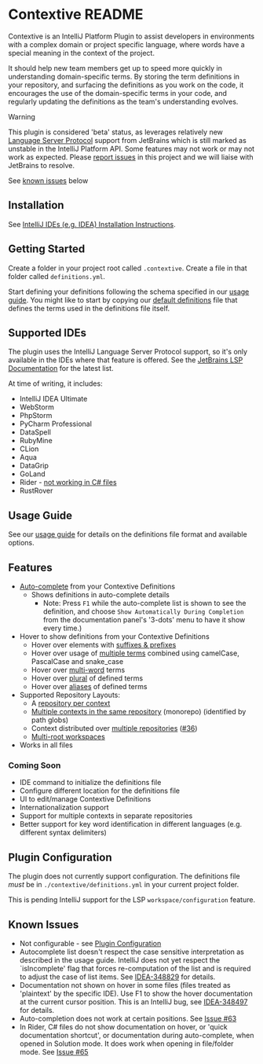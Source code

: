 # Contextive README

Contextive is an IntelliJ Platform Plugin to assist developers in environments with a complex domain or project specific language, where words have a special meaning in the context of the project.

It should help new team members get up to speed more quickly in understanding domain-specific terms. By storing the term definitions in your repository, and surfacing the definitions as you work on the code, it encourages the use of the domain-specific terms in your code, and regularly updating the definitions as the team's understanding evolves.

> [!WARNING]  
> This plugin is considered 'beta' status, as leverages relatively new [Language Server Protocol](https://plugins.jetbrains.com/docs/intellij/language-server-protocol.html) support from JetBrains which is still marked as unstable in the IntelliJ Platform API. Some features may not work or may not work as expected. Please [report issues](https://github.com/dev-cycles/contextive/issues/new?assignees=&labels=&projects=&template=bug_report.md&title=) in this project and we will liaise with JetBrains to resolve.
>
> See [known issues](#known-issues) below

## Installation

See [IntelliJ IDEs (e.g. IDEA) Installation Instructions](https://docs.contextive.tech/guides/installation/#intellij-plugin-platform).

## Getting Started

Create a folder in your project root called `.contextive`.  Create a file in that folder called `definitions.yml`.

Start defining your definitions following the schema specified in our [usage guide](https://docs.contextive.tech/guides/usage/).  You might like to start by copying our [default definitions](https://github.com/dev-cycles/contextive/blob/v1.11.1/src/language-server/Contextive.LanguageServer.Tests/DefinitionsInitializationTests.Default%20Definitions.verified.txt) file that defines the terms used in the definitions file itself.

## Supported IDEs

The plugin uses the IntelliJ Language Server Protocol support, so it's only available in the IDEs where that feature is offered.  See the [JetBrains LSP Documentation](https://plugins.jetbrains.com/docs/intellij/language-server-protocol.html#supported-ides) for the latest list.

At time of writing, it includes:

* IntelliJ IDEA Ultimate
* WebStorm
* PhpStorm
* PyCharm Professional
* DataSpell
* RubyMine
* CLion
* Aqua
* DataGrip
* GoLand
* Rider - [not working in C# files](https://github.com/dev-cycles/contextive/issues/65)
* RustRover

## Usage Guide

See our [usage guide](https://docs.contextive.tech/guides/usage/) for details on the definitions file format and available options. 

## Features

* [Auto-complete](https://docs.contextive.tech/guides/usage/#smart-auto-complete) from your Contextive Definitions
  * Shows definitions in auto-complete details
    * Note: Press `F1` while the auto-complete list is shown to see the definition, and choose `Show Automatically During Completion` from the documentation panel's '3-dots' menu to have it show every time.)
* Hover to show definitions from your Contextive Definitions
  * Hover over elements with [suffixes & prefixes](https://docs.contextive.tech/guides/usage/#suffixes-and-prefixes)
  * Hover over usage of [multiple terms](https://docs.contextive.tech/guides/usage/#combining-two-or-more-terms) combined using camelCase, PascalCase and snake_case
  * Hover over [multi-word](https://docs.contextive.tech/guides/usage/#multi-word-terms) terms
  * Hover over [plural](https://docs.contextive.tech/guides/usage/#plural-words) of defined terms
  * Hover over [aliases](https://docs.contextive.tech/guides/usage/#term-aliases) of defined terms
* Supported Repository Layouts:
  * A [repository per context](https://docs.contextive.tech/guides/usage/#multiple-bounded-contexts-repository-per-context)
  * [Multiple contexts in the same repository](https://docs.contextive.tech/guides/usage/#multiple-bounded-contexts-single-repository-single-root-monorepo) (monorepo) (identified by path globs)
  * Context distributed over [multiple repositories](https://docs.contextive.tech/guides/usage/#single-bounded-context-multiple-repositories) ([#36](https://github.com/dev-cycles/contextive/issues/36))
  * [Multi-root workspaces](https://docs.contextive.tech/guides/usage/#multiple-bounded-contexts-multi-root-shared-definitions-file)
* Works in all files

### Coming Soon

* IDE command to initialize the definitions file
* Configure different location for the definitions file
* UI to edit/manage Contextive Definitions
* Internationalization support
* Support for multiple contexts in separate repositories
* Better support for key word identification in different languages (e.g. different syntax delimiters)

## Plugin Configuration

The plugin does not currently support configuration.  The definitions file _must_ be in `./contextive/definitions.yml` in your current project folder.

This is pending IntelliJ support for the LSP `workspace/configuration` feature.

## Known Issues

* Not configurable - see [Plugin Configuration](#plugin-configuration)
* Autocomplete list doesn't respect the case sensitive interpretation as described in the usage guide. IntelliJ does not yet respect the `isIncomplete' flag that forces re-computation of the list and is required to adjust the case of list items.  See [IDEA-348829](https://youtrack.jetbrains.com/issue/IDEA-348829) for details. 
* Documentation not shown on hover in some files (files treated as 'plaintext' by the specific IDE). Use F1 to show the hover documentation at the current cursor position.  This is an IntelliJ bug, see [IDEA-348497](https://youtrack.jetbrains.com/issue/IDEA-348497/Doc-popup-doesnt-appear-on-hover-in-LSP-API-based-plugins) for details.
* Auto-completion does not work at certain positions. See [Issue #63](https://github.com/dev-cycles/contextive/issues/63)
* In Rider, C# files do not show documentation on hover, or 'quick documentation shortcut', or documentation during auto-complete, when opened in Solution mode.  It does work when opening in file/folder mode. See [Issue #65](https://github.com/dev-cycles/contextive/issues/65)